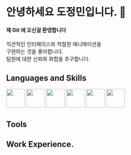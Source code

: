# 안녕하세요 도정민입니다. 👋


#### 제 Git 에 오신걸 환영합니다

직관적인 인터페이스와 적절한 애니메이션을 <br>
구현하는 것을 좋아합니다. <br>
팀원에 대한 신뢰와 화합을 추구합니다.


## Languages and Skills

<img src="https://user-images.githubusercontent.com/65691152/98434189-dd3eb600-2110-11eb-9dcd-ee044e81b858.png" width="50"> <img src="https://user-images.githubusercontent.com/65691152/98434190-de6fe300-2110-11eb-8178-ff6d31ba1888.png" width="50"> <img src="https://user-images.githubusercontent.com/65691152/98434191-de6fe300-2110-11eb-8c1a-e2b8479656d2.png" width="50"> <img src="https://user-images.githubusercontent.com/65691152/98434192-df087980-2110-11eb-8320-365cdbc1b24e.png" width="50">
<img src="https://user-images.githubusercontent.com/26512984/88481837-ac3ed900-cf98-11ea-8a23-b53146870c81.jpg" width="50"> <img src="https://user-images.githubusercontent.com/26512984/88481963-5d457380-cf99-11ea-8c02-c1b4586cb7ca.jpg" width="50">

## Tools



## Work Experience.


<!--
**JungminDo/JungminDo** is a ✨ _special_ ✨ repository because its `README.md` (this file) appears on your GitHub profile.

Here are some ideas to get you started:

- 🔭 I’m currently working on ...
- 🌱 I’m currently learning ...
- 👯 I’m looking to collaborate on ...
- 🤔 I’m looking for help with ...
- 💬 Ask me about ...
- 📫 How to reach me: ...
- 😄 Pronouns: ...
- ⚡ Fun fact: ...
-->
